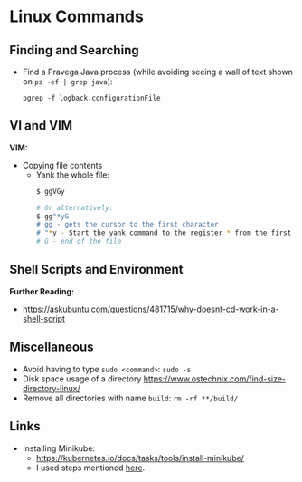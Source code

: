 # Linux Commands

## Finding and Searching

* Find a Pravega Java process (while avoiding seeing a wall of text shown on `ps -ef | grep java`): 

  ```
  pgrep -f logback.configurationFile
  ```
## VI and VIM

**VIM:**

* Copying file contents
  * Yank the whole file:
    ```bash
    $ ggVGy
    
    # Or alternatively: 
    $ gg"*yG
    # gg - gets the cursor to the first character
    # "*y - Start the yank command to the register * from the first line
    # G - end of the file
    ```


## Shell Scripts and Environment

**Further Reading:**
* https://askubuntu.com/questions/481715/why-doesnt-cd-work-in-a-shell-script

## Miscellaneous

* Avoid having to type `sudo <command>`: `sudo -s`
* Disk space usage of a directory https://www.ostechnix.com/find-size-directory-linux/
* Remove all directories with name `build`: `rm -rf **/build/`

## Links
* Installing Minikube: 
  * https://kubernetes.io/docs/tasks/tools/install-minikube/
  * I used steps mentioned [here](https://computingforgeeks.com/how-to-install-minikube-on-ubuntu-18-04/).
